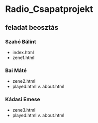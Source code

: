 # Radio_Csapatprojekt

## feladat beosztás

### Szabó Bálint
- index.html
- zene1.html

### Bai Máté
- zene2.html
- played.html v. about.html

### Kádasi Emese
- zene3.html
- played.html v. about.html
